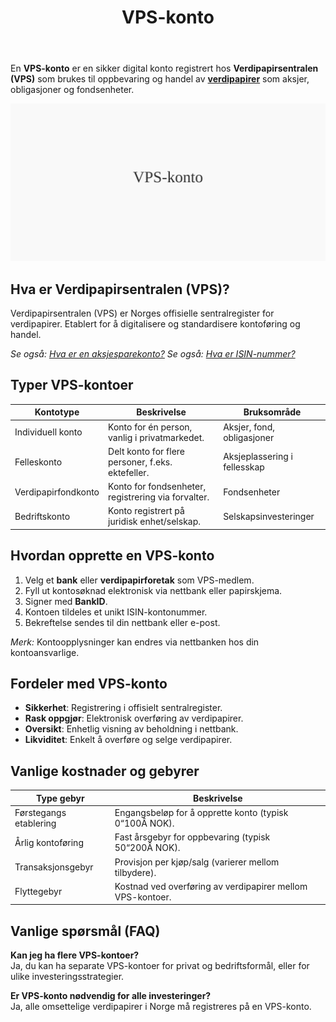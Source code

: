 ﻿---
title: "VPS-konto"
seoTitle: "VPS-konto"
meta_description: 'En **VPS-konto** er en sikker digital konto registrert hos **Verdipapirsentralen (VPS)** som brukes til oppbevaring og handel av [**verdipapirer**](/blogs/regns...'
slug: vps-konto
type: blog
layout: pages/single
---

En **VPS-konto** er en sikker digital konto registrert hos **Verdipapirsentralen (VPS)** som brukes til oppbevaring og handel av [**verdipapirer**](/blogs/regnskap/hva-er-verdipapir "Hva er et Verdipapir? En komplett guide") som aksjer, obligasjoner og fondsenheter.

![VPS-konto](vps-konto-image.svg)

## Hva er Verdipapirsentralen (VPS)?

Verdipapirsentralen (VPS) er Norges offisielle sentralregister for verdipapirer. Etablert for å digitalisere og standardisere kontoføring og handel.

*Se også: [Hva er en aksjesparekonto?](/blogs/regnskap/hva-er-aksjesparekonto "Hva er en Aksjesparekonto (ASK)? En komplett guide til skattefordeler")*
*Se også: [Hva er ISIN-nummer?](/blogs/regnskap/hva-er-isin-nummer "Hva er ISIN-nummer? En guide til identifikatorer for verdipapirer")*

## Typer VPS-kontoer

| **Kontotype**           | **Beskrivelse**                                   | **Bruksområde**                         |
|--------------------------|---------------------------------------------------|-----------------------------------------|
| Individuell konto        | Konto for én person, vanlig i privatmarkedet.     | Aksjer, fond, obligasjoner              |
| Felleskonto              | Delt konto for flere personer, f.eks. ektefeller. | Aksjeplassering i fellesskap            |
| Verdipapirfondkonto      | Konto for fondsenheter, registrering via forvalter.| Fondsenheter                            |
| Bedriftskonto            | Konto registrert på juridisk enhet/selskap.       | Selskapsinvesteringer                   |

## Hvordan opprette en VPS-konto

1. Velg et **bank** eller **verdipapirforetak** som VPS-medlem.
2. Fyll ut kontosøknad elektronisk via nettbank eller papirskjema.
3. Signer med **BankID**.
4. Kontoen tildeles et unikt ISIN-kontonummer.
5. Bekreftelse sendes til din nettbank eller e-post.

*Merk:* Kontoopplysninger kan endres via nettbanken hos din kontoansvarlige.

## Fordeler med VPS-konto

- **Sikkerhet**: Registrering i offisielt sentralregister.
- **Rask oppgjør**: Elektronisk overføring av verdipapirer.
- **Oversikt**: Enhetlig visning av beholdning i nettbank.
- **Likviditet**: Enkelt å overføre og selge verdipapirer.

## Vanlige kostnader og gebyrer

| **Type gebyr**            | **Beskrivelse**                                              |
|---------------------------|--------------------------------------------------------------|
| Førstegangs etablering    | Engangsbeløp for å opprette konto (typisk 0“100Â NOK).        |
| Årlig kontoføring         | Fast årsgebyr for oppbevaring (typisk 50“200Â NOK).           |
| Transaksjonsgebyr         | Provisjon per kjøp/salg (varierer mellom tilbydere).         |
| Flyttegebyr               | Kostnad ved overføring av verdipapirer mellom VPS-kontoer.   |

## Vanlige spørsmål (FAQ)

**Kan jeg ha flere VPS-kontoer?**  
Ja, du kan ha separate VPS-kontoer for privat og bedriftsformål, eller for ulike investeringsstrategier.

**Er VPS-konto nødvendig for alle investeringer?**  
Ja, alle omsettelige verdipapirer i Norge må registreres på en VPS-konto.









